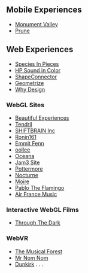 ## Mobile Experiences
- [Monument Valley](http://www.monumentvalleygame.com/)
- [Prune](http://www.prunegame.com/)

## Web Experiences
- [Species In Pieces](http://www.species-in-pieces.com/)
- [HP Sound in Color](https://www.hpsoundincolor.com/)
- [ShapeConnector](https://shapeconnector.com/)
- [Geometrize](http://www.samcodes.co.uk/project/geometrize-haxe-web/)
- [Why Design](http://whydesign.ie/)
### WebGL Sites
- [Beautiful Experiences](beautifulexperiences.xyz)
- [Tendril](https://tendril.ca/)
- [SHIFTBRAIN Inc](http://www.shiftbrain.com/)
- [Ronin161](http://www.ronin161.com/) 
- [Emmit Fenn](https://emmitfenn.com/)
- [oollee](https://en.oollee.com/)
- [Oceana](http://stopoverfishing.eu/)
- [Jam3 Site](http://www.jam3.com/)
- [Pottermore](https://my.pottermore.com/hogwarts)
- [Nocturne](http://nocturne.sydneyzh.com/)
- [Moire](http://hughsk.io/moire-1/)
- [Pablo The Flamingo](http://pablotheflamingo.com/)
- [Air France Music](https://music.airfrance.com/en)
### Interactive WebGL Films
- [Through The Dark](https://throughthedark.withgoogle.com/)
### WebVR
- [The Musical Forest](https://forest.webvrexperiments.com/)
- [Mr Nom Nom](https://mrnmnm.com/)
- [Dunkirk](https://webvrgame.dunkirkmovie.com/)
.
.
.


